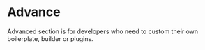 # Advance

Advanced section is for developers who need to custom their own boilerplate, builder or plugins.
